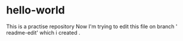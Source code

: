 # hello-world
This is a practise repository 
Now I'm trying to edit this file on  branch ' readme-edit' which i created .  
